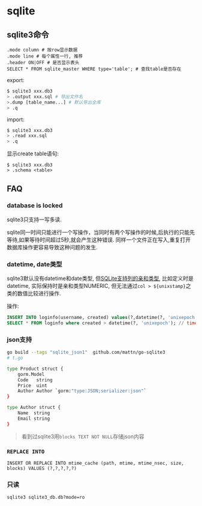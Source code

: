 # sqlite

## sqlite3命令
```
.mode column # 按row显示数据
.mode line # 每个属性一行, 推荐
.header ON|OFF # 是否显示表头
SELECT * FROM sqlite_master WHERE type='table'; # 查找table是否存在
```

export:
```sh
$ sqlite3 xxx.db3
> .output xxx.sql # 导出文件名
>.dump [table_name...] # 默认导出全库
> .q
```

import:
```sh
$ sqlite3 xxx.db3
> .read xxx.sql
> .q
```

显示create table语句:
```
$ sqlite3 xxx.db3
> .schema <table>
```

## FAQ
### database is locked
sqlite3只支持一写多读.

sqlite同一时间只能进行一个写操作，当同时有两个写操作的时候,后执行的只能先等待,如果等待时间超过5秒,就会产生这种错误. 同样一个文件正在写入,重复打开数据库操作更容易导致这种问题的发生.

### datetime, date类型
sqlite3默认没有datetime和date类型, 但[SQLite支持列的亲和类型](https://www.runoob.com/sqlite/sqlite-data-types.html), 比如定义时是datetime, 实际保持时是亲和类型NUMERIC, 但无法通过`col > ${unixstamp}`之类的数值比较进行操作.

操作:
```sql
INSERT INTO loginfo(username, created) values(?,datetime(?, 'unixepoch')) // "xxx", time.Now().Unix()
SELECT * FROM loginfo where created > datetime(?, 'unixepoch'); // time.Now().Unix()
```

### json支持
```bash
go build --tags "sqlite_json1"  github.com/mattn/go-sqlite3
# t.go

type Product struct {
	gorm.Model
	Code   string
	Price  uint
	Author Author `gorm:"type:JSON;serializer:json"`
}

type Author struct {
	Name  string
	Email string
}
```

> 看到过sqlite3用`blocks TEXT NOT NULL`存储json内容

### `REPLACE INTO`
`INSERT OR REPLACE INTO mtime_cache (path, mtime, mtime_nsec, size, blocks) VALUES (?,?,?,?,?)`

### 只读
`sqlite3 sqlite3_db.db?mode=ro`